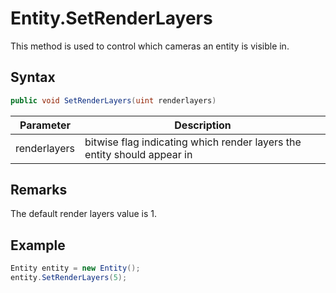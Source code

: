 # Entity.SetRenderLayers

This method is used to control which cameras an entity is visible in.

## Syntax

```csharp
public void SetRenderLayers(uint renderlayers)
```

| Parameter | Description |
|---|---|
| renderlayers | bitwise flag indicating which render layers the entity should appear in |

## Remarks

The default render layers value is 1.

## Example

```csharp
Entity entity = new Entity();
entity.SetRenderLayers(5);
```